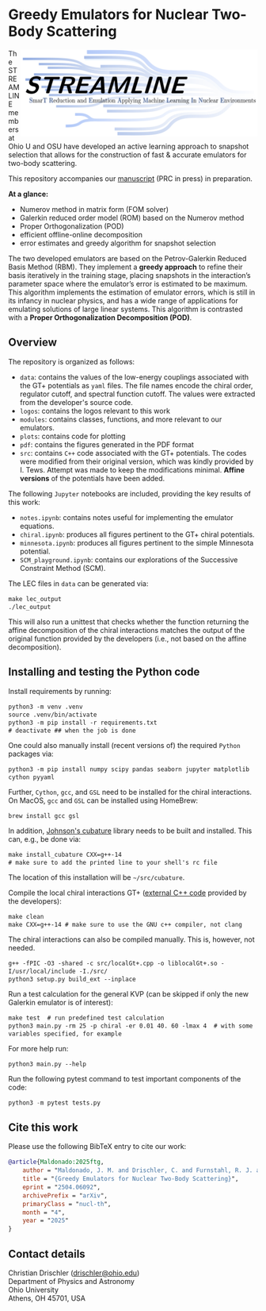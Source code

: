 # Greedy Emulators for Nuclear Two-Body Scattering

<p><img align="right" width="480" src="./logos/streamline.png">
The STREAMLINE members at Ohio U and OSU have developed an active learning approach to snapshot selection that allows for the construction of fast & accurate emulators for two-body scattering. 
  
This repository accompanies our [manuscript](https://arxiv.org/abs/2504.06092) (PRC in press) in preparation.

**At a glance:**   
* Numerov method in matrix form (FOM solver)
* Galerkin reduced order model (ROM) based on the Numerov method
* Proper Orthogonalization (POD)
* efficient offline-online decomposition
* error estimates and greedy algorithm for snapshot selection

The two developed emulators are based on the Petrov-Galerkin Reduced Basis Method (RBM). They implement a **greedy approach** to refine their basis iteratively in the training stage, placing snapshots in the interaction’s parameter space where the emulator’s error is estimated to be maximum.  This algorithm implements the estimation of emulator errors, which is still in its infancy in nuclear physics, and has a wide range of applications for emulating solutions of large linear systems. 
This algorithm is contrasted with a **Proper Orthogonalization Decomposition (POD)**.

## Overview

The repository is organized as follows:

* `data`: contains the values of the low-energy couplings associated with the GT+ potentials as `yaml` files. The file names encode the chiral order, regulator cutoff, and spectral function cutoff. The values were extracted from the developer's source code. 
* `logos`: contains the logos relevant to this work
* `modules`: contains classes, functions, and more relevant to our emulators.
* `plots`: contains code for plotting
* `pdf`: contains the figures generated in the PDF format
* `src`: contains `C++` code associated with the GT+ potentials. The codes were modified from their original version, which was kindly provided by I. Tews. Attempt was made to keep the modifications minimal. **Affine versions** of the potentials have been added.
  
The following `Jupyter` notebooks are included, providing the key results of this work:

* `notes.ipynb`: contains notes useful for implementing the emulator equations.
* `chiral.ipynb`: produces all figures pertinent to the GT+ chiral potentials.
* `minnesota.ipynb`: produces all figures pertinent to the simple Minnesota potential.
* `SCM_playground.ipynb`: contains our explorations of the Successive Constraint Method (SCM).
  

The LEC files in `data` can be generated via:
```shell
make lec_output
./lec_output
```
This will also run a unittest that checks whether the function returning the affine decomposition of the chiral interactions matches the output of the original function provided by the developers (i.e., not based on the affine decomposition).

## Installing and testing the Python code

Install requirements by running:
```shell
python3 -m venv .venv
source .venv/bin/activate
python3 -m pip install -r requirements.txt
# deactivate ## when the job is done
```
One could also manually install (recent versions of) the required `Python` packages via:
```shell
python3 -m pip install numpy scipy pandas seaborn jupyter matplotlib cython pyyaml
```
Further, `Cython`, `gcc`, and `GSL` need to be installed for the chiral interactions. On MacOS, `gcc` and `GSL` can be installed using HomeBrew:
```shell
brew install gcc gsl
```

In addition, [Johnson's cubature](https://github.com/stevengj/cubature) library needs to be built and installed. This can, e.g., be done via:

```shell
make install_cubature CXX=g++-14
# make sure to add the printed line to your shell's rc file
```

The location of this installation will be `~/src/cubature`.

Compile the local chiral interactions GT+ ([external C++ code](src/localGt+.cpp) provided by the developers):
```shell
make clean
make CXX=g++-14 # make sure to use the GNU c++ compiler, not clang
```

The chiral interactions can also be compiled manually. This is, however, not needed.
```shell
g++ -fPIC -O3 -shared -c src/localGt+.cpp -o liblocalGt+.so -I/usr/local/include -I./src/
python3 setup.py build_ext --inplace
```

Run a test calculation for the general KVP (can be skipped if only the new Galerkin emulator is of interest):

```shell
make test  # run predefined test calculation
python3 main.py -rm 25 -p chiral -er 0.01 40. 60 -lmax 4  # with some variables specified, for example
```

For more help run:
```shell
python3 main.py --help
```
Run the following pytest command to test important components of the code:

```python
python3 -m pytest tests.py
```

## Cite this work

Please use the following BibTeX entry to cite our work:

```bibtex
@article{Maldonado:2025ftg,
    author = "Maldonado, J. M. and Drischler, C. and Furnstahl, R. J. and Mlinari{\'c}, P.",
    title = "{Greedy Emulators for Nuclear Two-Body Scattering}",
    eprint = "2504.06092",
    archivePrefix = "arXiv",
    primaryClass = "nucl-th",
    month = "4",
    year = "2025"
}
```

## Contact details

Christian Drischler (<drischler@ohio.edu>)  
Department of Physics and Astronomy   
Ohio University  
Athens, OH 45701, USA 
